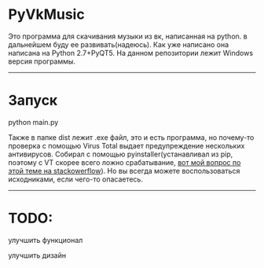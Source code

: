 # PyVkMusic

Это программа для скачивания музыки из вк, написанная на python. в дальнейшем буду ее развивать(надеюсь). Как уже написано она написана на Python 2.7+PyQT5. На данном репозитории лежит Windows версия программы.
***
# Запуск

python main.py

Также в папке dist лежит .exe файл, это и есть программа, но почему-то проверка с помощью Virus Total выдает предупреждение нескольких антивирусов. Собирал с помощью pyinstaller(устанавливал из pip, поэтому с VT скорее всего ложно срабатывание, [вот мой вопрос по этой теме на stackowerflow](https://ru.stackoverflow.com/questions/999431/%d0%b2%d0%b8%d1%80%d1%83%d1%81%d1%8b-%d0%b2-%d0%b1%d0%b8%d0%b1%d0%bb%d0%b8%d0%be%d1%82%d0%b5%d0%ba%d0%b0%d1%85-pyhton3)). Но вы всегда можете воспользоваться исходниками, если чего-то опасаетесь.  
***
# TODO:
улучшить функционал

улучшить дизайн
